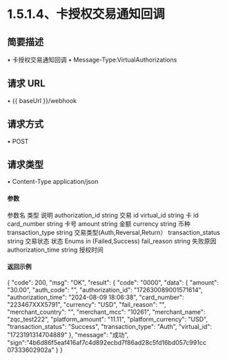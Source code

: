 # 1.5.1.4、卡授权交易通知回调 
## 简要描述 
• 卡授权交易通知回调 
• Message-Type:VirtualAuthorizations 
## 请求 URL 
• {{ baseUrl }}/webhook 
## 请求方式 
• POST 
## 请求类型 
• Content-Type application/json 
#### 参数 
参数名 类型 说明 
authorization_id string 交易 id 
virtual_id string 卡 id 
card_number string 卡号 
amount string 金额 
currency string 币种 
transaction_type string 交易类型(Auth,Reversal,Return） 
transaction_status string 交易状态 状态 Enums in (Failed,Success) 
fail_reason string 失败原因 
authorization_time string 授权时间 
#### 返回示例 
{ 
 "code": 200, 
 "msg": "OK", 
 "result": { 
 "code": "0000", 
 "data": { 
 "amount": "30.00", 
 "auth_code": "", 
 "authorization_id": "172630089001571614", 
 "authorization_time": "2024-08-09 18:06:38", 
 "card_number": "223467XXX5791", 
 "currency": "USD", 
 "fail_reason": "", 
 "merchant_country": "", 
 "merchant_mcc": "10261", 
 "merchant_name": "zqc_test222", 
 "platform_amount": "11.11", 
 "platform_currency": "USD", 
 "transaction_status": "Success", 
 "transaction_type": "Auth", 
 "virtual_id": "1723191314704889" 
 }, 
 "message": "成功", 
 "sign":"4b6d86f5eaf416af7c4d892ecbd7f86ad28c5fd16bd057c991cc
07333602902a" 
 } 
} 